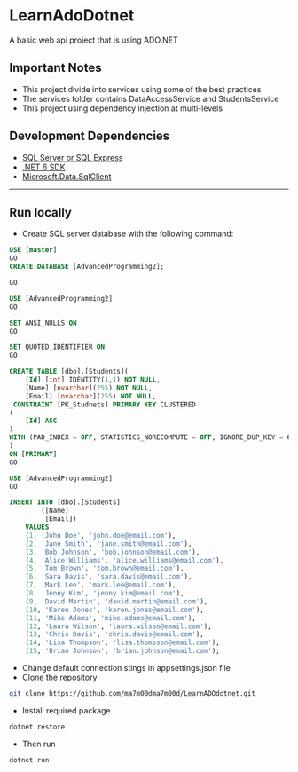 # LearnAdoDotnet

A basic web api project that is using ADO.NET

## Important Notes
- This project divide into services using some of the best practices
- The services folder contains DataAccessService and StudentsService
- This project using dependency injection at multi-levels 


## Development Dependencies

- [SQL Server or SQL Express](https://www.microsoft.com/en-us/sql-server/sql-server-downloads)
- [.NET 6 SDK](https://dotnet.microsoft.com/en-us/download/dotnet/6.0)
- [Microsoft.Data.SqlClient](https://www.nuget.org/packages/Microsoft.Data.SqlClient)

---

## Run locally
- Create SQL server database with the following command:
``` sql
USE [master]
GO
CREATE DATABASE [AdvancedProgramming2];

GO

USE [AdvancedProgramming2]
GO

SET ANSI_NULLS ON
GO

SET QUOTED_IDENTIFIER ON
GO

CREATE TABLE [dbo].[Students](
	[Id] [int] IDENTITY(1,1) NOT NULL,
	[Name] [nvarchar](255) NOT NULL,
	[Email] [nvarchar](255) NOT NULL,
 CONSTRAINT [PK_Studnets] PRIMARY KEY CLUSTERED
(
	[Id] ASC
)
WITH (PAD_INDEX = OFF, STATISTICS_NORECOMPUTE = OFF, IGNORE_DUP_KEY = OFF, ALLOW_ROW_LOCKS = ON, ALLOW_PAGE_LOCKS = ON) ON [PRIMARY]
)
ON [PRIMARY]
GO

USE [AdvancedProgramming2]
GO

INSERT INTO [dbo].[Students]
        ([Name]
        ,[Email])
    VALUES
    (1, 'John Doe', 'john.doe@email.com'),
    (2, 'Jane Smith', 'jane.smith@email.com'),
    (3, 'Bob Johnson', 'bob.johnson@email.com'),
    (4, 'Alice Williams', 'alice.williams@email.com'),
    (5, 'Tom Brown', 'tom.brown@email.com'),
    (6, 'Sara Davis', 'sara.davis@email.com'),
    (7, 'Mark Lee', 'mark.lee@email.com'),
    (8, 'Jenny Kim', 'jenny.kim@email.com'),
    (9, 'David Martin', 'david.martin@email.com'),
    (10, 'Karen Jones', 'karen.jones@email.com'),
    (11, 'Mike Adams', 'mike.adams@email.com'),
    (12, 'Laura Wilson', 'laura.wilson@email.com'),
    (13, 'Chris Davis', 'chris.davis@email.com'),
    (14, 'Lisa Thompson', 'lisa.thompson@email.com'),
    (15, 'Brian Johnson', 'brian.johnson@email.com');
```

- Change default connection stings in appsettings.json file
- Clone the repository

```bash
git clone https://github.com/ma7m00dma7m00d/LearnADOdotnet.git
```

- Install required package

```bash
dotnet restore
```

- Then run

```bash
dotnet run
```
